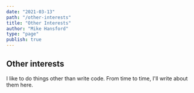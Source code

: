 ```yaml
---
date: "2021-03-13"
path: "/other-interests"
title: "Other Interests"
author: "Mike Hansford"
type: "page"
publish: true
---
```

## Other interests
I like to do things other than write code. From time to time, I'll write about them here.